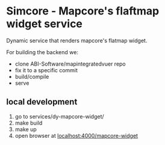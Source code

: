 # Simcore - Mapcore's flaftmap widget service

Dynamic service that renders mapcore's flatmap widget.

For building the backend we:
- clone ABI-Software/mapintegratedvuer repo
- fix it to a specific commit
- build/compile
- serve

## local development

1. go to services/dy-mapcore-widget/
2. make build
3. make up
4. open browser at [localhost:4000/mapcore-widget](localhost:4000/mapcore-widget)
